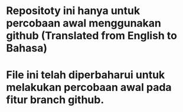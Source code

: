 # Repositoty ini hanya untuk percobaan awal menggunakan github (Translated from English to Bahasa)
# File ini telah diperbaharui untuk melakukan percobaan awal pada fitur branch github.
